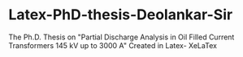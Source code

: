 # Latex-PhD-thesis-Deolankar-Sir
The Ph.D. Thesis on "Partial Discharge Analysis in Oil Filled Current Transformers 145 kV up to 3000 A" Created in Latex- XeLaTex
